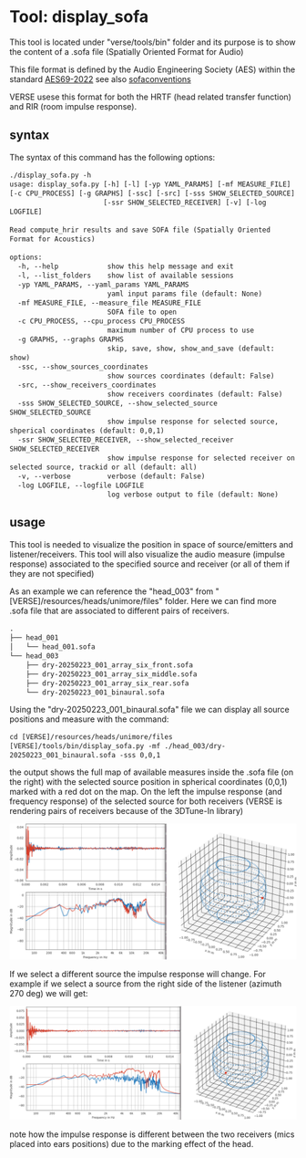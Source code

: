 # Tool: display_sofa

This tool is located under "verse/tools/bin" folder and its purpose is to show the content of a .sofa file (Spatially Oriented Format for Audio)

This file format is defined by the Audio Engineering Society (AES) within the standard [AES69-2022](https://www.aes.org/publications/standards/search.cfm?docID=99) see also [sofaconventions](https://www.sofaconventions.org/mediawiki/index.php/SOFA_(Spatially_Oriented_Format_for_Acoustics))

VERSE usese this format for both the HRTF (head related transfer function) and RIR (room impulse response).

## syntax
The syntax of this command has the following options:

```
./display_sofa.py -h
usage: display_sofa.py [-h] [-l] [-yp YAML_PARAMS] [-mf MEASURE_FILE] [-c CPU_PROCESS] [-g GRAPHS] [-ssc] [-src] [-sss SHOW_SELECTED_SOURCE]
                       [-ssr SHOW_SELECTED_RECEIVER] [-v] [-log LOGFILE]

Read compute_hrir results and save SOFA file (Spatially Oriented Format for Acoustics)

options:
  -h, --help            show this help message and exit
  -l, --list_folders    show list of available sessions
  -yp YAML_PARAMS, --yaml_params YAML_PARAMS
                        yaml input params file (default: None)
  -mf MEASURE_FILE, --measure_file MEASURE_FILE
                        SOFA file to open
  -c CPU_PROCESS, --cpu_process CPU_PROCESS
                        maximum number of CPU process to use
  -g GRAPHS, --graphs GRAPHS
                        skip, save, show, show_and_save (default: show)
  -ssc, --show_sources_coordinates
                        show sources coordinates (default: False)
  -src, --show_receivers_coordinates
                        show receivers coordinates (default: False)
  -sss SHOW_SELECTED_SOURCE, --show_selected_source SHOW_SELECTED_SOURCE
                        show impulse response for selected source, shperical coordinates (default: 0,0,1)
  -ssr SHOW_SELECTED_RECEIVER, --show_selected_receiver SHOW_SELECTED_RECEIVER
                        show impulse response for selected receiver on selected source, trackid or all (default: all)
  -v, --verbose         verbose (default: False)
  -log LOGFILE, --logfile LOGFILE
                        log verbose output to file (default: None)
```

## usage
This tool is needed to visualize the position in space of source/emitters and listener/receivers. This tool will also visualize the audio measure (impulse response) associated to the specified source and receiver (or all of them if they are not specified)

As an example we can reference the "head_003" from "[VERSE]/resources/heads/unimore/files" folder. Here we can find more .sofa file that are associated to different pairs of receivers.

```
.
├── head_001
│   └── head_001.sofa
└── head_003
    ├── dry-20250223_001_array_six_front.sofa
    ├── dry-20250223_001_array_six_middle.sofa
    ├── dry-20250223_001_array_six_rear.sofa
    └── dry-20250223_001_binaural.sofa
```

Using the "dry-20250223_001_binaural.sofa" file we can display all source positions and measure with the command:

```
cd [VERSE]/resources/heads/unimore/files
[VERSE]/tools/bin/display_sofa.py -mf ./head_003/dry-20250223_001_binaural.sofa -sss 0,0,1
```
the output shows the full map of available measures inside the .sofa file (on the right) with the selected source position in spherical coordinates (0,0,1) marked with a red dot on the map.
On the left the impulse response (and frequency response) of the selected source for both receivers (VERSE is rendering pairs of receivers because of the 3DTune-In library)

![display_sofa_01](pics/display_sofa_001.png)

If we select a different source the impulse response will change. For example if we select a source from the right side of the listener (azimuth 270 deg) we will get:

![display_sofa_right](pics/display_sofa_002.png)

note how the impulse response is different between the two receivers (mics placed into ears positions) due to the marking effect of the head.

